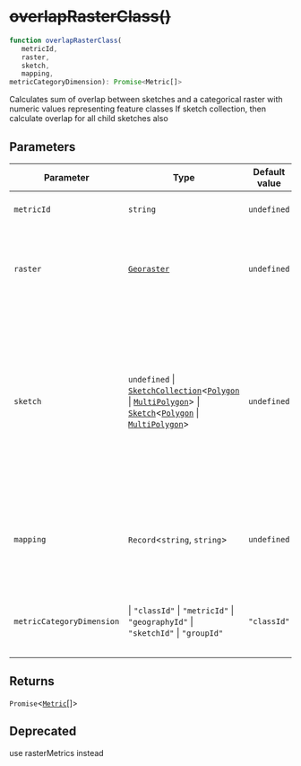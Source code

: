 # ~~overlapRasterClass()~~

```ts
function overlapRasterClass(
   metricId, 
   raster, 
   sketch, 
   mapping, 
metricCategoryDimension): Promise<Metric[]>
```

Calculates sum of overlap between sketches and a categorical raster with numeric values representing feature classes
If sketch collection, then calculate overlap for all child sketches also

## Parameters

| Parameter | Type | Default value | Description |
| ------ | ------ | ------ | ------ |
| `metricId` | `string` | `undefined` | metricId value to assign to each measurement |
| `raster` | [`Georaster`](../interfaces/Georaster.md) | `undefined` | Cloud-optimized geotiff, loaded via loadCog or geoblaze.parse(), representing categorical data (multiple classes) |
| `sketch` | `undefined` \| [`SketchCollection`](../interfaces/SketchCollection.md)\<[`Polygon`](../interfaces/Polygon.md) \| [`MultiPolygon`](../interfaces/MultiPolygon.md)\> \| [`Sketch`](../interfaces/Sketch.md)\<[`Polygon`](../interfaces/Polygon.md) \| [`MultiPolygon`](../interfaces/MultiPolygon.md)\> | `undefined` | single sketch or collection. If undefined will return sum by feature class for the whole raster. Supports polygon or multipolygon. Will remove overlap between sketches, but will not remove overlap within Multipolygon sketch |
| `mapping` | `Record`\<`string`, `string`\> | `undefined` | Object mapping numeric category IDs (as strings e.g. "1") in the raster to their string names for display e.g. "Coral Reef" |
| `metricCategoryDimension` | \| `"classId"` \| `"metricId"` \| `"geographyId"` \| `"sketchId"` \| `"groupId"` | `"classId"` | Dimension to assign category name when creating metrics, defaults to classId |

## Returns

`Promise`\<[`Metric`](../type-aliases/Metric.md)[]\>

## Deprecated

use rasterMetrics instead
